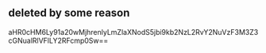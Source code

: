 ## deleted by some reason

aHR0cHM6Ly91a20wMjhrenlyLmZlaXNodS5jbi9kb2NzL2RvY2NuVzF3M3Z3cGNualRlVFlLY2RFcmp0Sw==
